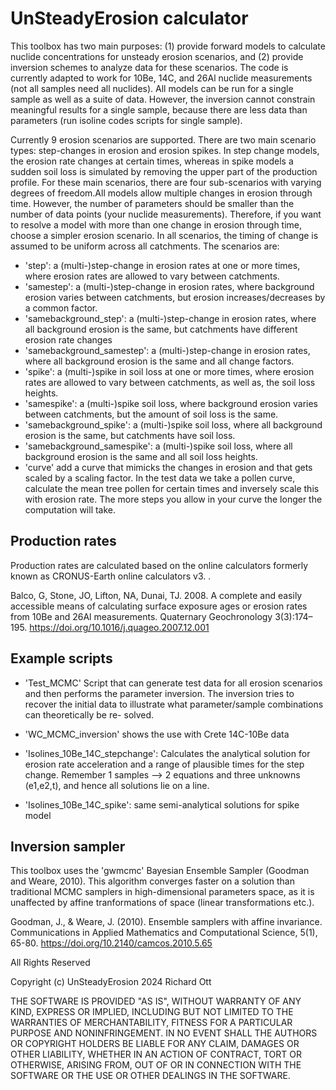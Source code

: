 # UnSteadyErosion calculator

This toolbox has two main purposes: (1) provide forward models to calculate
nuclide concentrations for unsteady erosion scenarios, and (2) provide inversion
schemes to analyze data for these scenarios. The code is currently adapted to work
for 10Be, 14C, and 26Al nuclide measurements (not all samples need all nuclides).
All models can be run for a single sample as well as a suite of data. However, 
the inversion cannot constrain meaningful results for a single sample, because there
are less data than parameters (run isoline codes scripts for single sample).

Currently 9 erosion scenarios are supported. There are two main scenario types:
step-changes in erosion and erosion spikes. In step change models, the erosion rate
changes at certain times, whereas in spike models a sudden soil loss is simulated
by removing the upper part of the production profile. For these main scenarios, there
are four sub-scenarios with varying degrees of freedom.All models allow multiple
changes in erosion through time. However, the number of parameters should be smaller
than the number of data points (your nuclide measurements). Therefore, if you want
to resolve a model with more than one change in erosion through time, choose a simpler
erosion scenario. In all scenarios, the timing of change is assumed to be uniform
across all catchments. The scenarios are:

* 'step': a (multi-)step-change in erosion rates at one or more times, where erosion
rates are allowed to vary between catchments. 
* 'samestep': a (multi-)step-change in erosion rates, where background erosion varies 
between catchments, but erosion increases/decreases by a common factor.
* 'samebackground_step': a (multi-)step-change in erosion rates, where all background
erosion is the same, but catchments have different erosion rate changes
* 'samebackground_samestep': a (multi-)step-change in erosion rates, where all background
erosion is the same and all change factors.
* 'spike': a (multi-)spike in soil loss at one or more times, where erosion
rates are allowed to vary between catchments, as well as, the soil loss heights. 
* 'samespike': a (multi-)spike soil loss, where background erosion varies 
between catchments, but the amount of soil loss is the same.
* 'samebackground_spike': a (multi-)spike soil loss, where all background
erosion is the same, but catchments have soil loss.
* 'samebackground_samespike': a (multi-)spike soil loss, where all background
erosion is the same and all soil loss heights.
* 'curve' add a curve that mimicks the changes in erosion and that gets scaled by 
a scaling factor. In the test data we take a pollen curve, calculate the mean tree
pollen for certain times and inversely scale this with erosion rate. The more steps
you allow in your curve the longer the computation will take.


## Production rates
Production rates are calculated based on the online calculators formerly known as
CRONUS-Earth online calculators v3. .

Balco, G, Stone, JO, Lifton, NA, Dunai, TJ. 2008. A complete and easily accessible means 
of calculating surface exposure ages or erosion rates from 10Be and 26Al measurements. 
Quaternary Geochronology 3(3):174–195. https://doi.org/10.1016/j.quageo.2007.12.001 

## Example scripts
* 'Test_MCMC' Script that can generate test data for all erosion scenarios
and then performs the parameter inversion. The inversion tries to recover the initial
data to illustrate what parameter/sample combinations can theoretically be re-
solved.

* 'WC_MCMC_inversion' shows the use with Crete 14C-10Be data

* 'Isolines_10Be_14C_stepchange': Calculates the analytical solution for erosion rate
acceleration and a range of plausible times for the step change. Remember 1 samples -->
2 equations and three unknowns (e1,e2,t), and hence all solutions lie on a line.

* 'Isolines_10Be_14C_spike': same semi-analytical solutions for spike model 

## Inversion sampler
This toolbox uses the 'gwmcmc' Bayesian Ensemble Sampler (Goodman and Weare, 2010).
This algorithm converges faster on a solution than traditional MCMC samplers in 
high-dimensional parameters space, as it is unaffected by affine tranformations 
of space (linear transformations etc.).

Goodman, J., & Weare, J. (2010). Ensemble samplers with affine invariance. Communications in Applied Mathematics and Computational Science, 5(1), 65-80. https://doi.org/10.2140/camcos.2010.5.65

All Rights Reserved

Copyright (c) UnSteadyErosion 2024 Richard Ott

THE SOFTWARE IS PROVIDED "AS IS", WITHOUT WARRANTY OF ANY KIND, EXPRESS OR
IMPLIED, INCLUDING BUT NOT LIMITED TO THE WARRANTIES OF MERCHANTABILITY,
FITNESS FOR A PARTICULAR PURPOSE AND NONINFRINGEMENT. IN NO EVENT SHALL THE
AUTHORS OR COPYRIGHT HOLDERS BE LIABLE FOR ANY CLAIM, DAMAGES OR OTHER
LIABILITY, WHETHER IN AN ACTION OF CONTRACT, TORT OR OTHERWISE, ARISING FROM,
OUT OF OR IN CONNECTION WITH THE SOFTWARE OR THE USE OR OTHER DEALINGS IN
THE SOFTWARE.